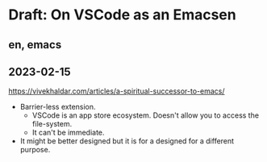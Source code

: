 # Draft: On VSCode as an Emacsen
## en, emacs
## 2023-02-15

https://vivekhaldar.com/articles/a-spiritual-successor-to-emacs/

- Barrier-less extension.
  - VSCode is an app store ecosystem. Doesn't allow you to access the
    file-system.
  - It can't be immediate.
- It might be better designed but it is for a designed for a different purpose.
